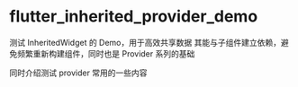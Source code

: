 # flutter_inherited_provider_demo

测试 InheritedWidget 的 Demo，用于高效共享数据
其能与子组件建立依赖，避免频繁重新构建组件，同时也是 Provider 系列的基础

同时介绍测试 provider 常用的一些内容